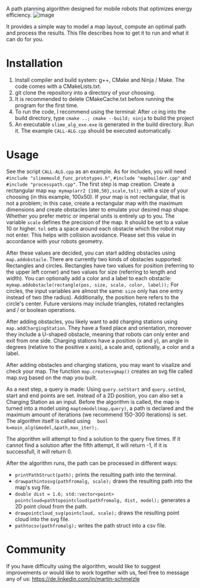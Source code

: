A path planning algorithm designed for mobile robots that optimizes energy efficiency.
![image](https://github.com/MartinSchmelzle/mobile-robot-sma/assets/120244663/d0be3993-e10a-46ab-acf8-cb04fd9e269f)

It provides a simple way to model a map layout, compute an optimal path and process the results.
This file describes how to get it to run and what it can do for you.

# Installation
1. Install compiler and build system: g++, CMake and Ninja / Make. The code comes with a CMakeLists.txt.
2. git clone the repository into a directory of your choosing.
3. It is recommended to delete CMakeCache.txt before running the program for the first time.
4. To run the code, I recommend using the terminal: After `cd` ing into the build directory, type `cmake ..; cmake --build; ninja` to build the project
5. An executable `slime_alg_exe.exe` is generated in the build directory. Run it. The example `CALL-ALG.cpp` should be executed automatically.

# Usage
See the script `CALL-ALG.cpp` as an example.
As for includes, you will need `#include "slimemould_func_prototypes.h"`, `#include "mapbuilder.cpp"` and `#include "processpath.cpp"`.
The first step is map creation. Create a rectangular map `map mymap(arr2 {100,50},scale,tol);` with a size of your choosing (in this example, 100x50).
If your map is not rectangular, that is not a problem; in this case, create a rectangular map with the maximum dimensions and create obstacles later to emulate your desired map shape.
Whether you prefer metric or imperial units is entirely up to you. The variable `scale` defines the precision of the map. It should be set to a value 10 or higher.
`tol` sets a space around each obstacle which the robot may not enter. This helps with collision avoidance. Please set this value in accordance with your robots geometry.

After these values are decided, you can start adding obstacles using `map.addobstacle`. There are currently two kinds of obstacles supported: Rectangles and circles.
Rectangles have two values for position (referring to the upper left corner) and two values for size (referring to length and width).
You can optionally add a color and a label to each obstacle: `mymap.addobstacle(rectangle(pos, size, scale, color, label));`
For circles, the input variables are almost the same: `size` only has one entry instead of two (the radius). Additionally, the position here refers to the circle's center.
Future versions may include triangles, rotated rectangles and / or boolean operations.

After adding obstacles, you likely want to add charging stations using `map.addChargingStation`. 
They have a fixed place and orientation, moreover they include a U-shaped obstacle, meaning that robots can only enter and exit from one side.
Charging stations have a position (x and y), an angle in degrees (relative to the positive x axis), a scale and, optionally, a color and a label.

After adding obstacles and charging stations, you may want to visalize and check your map. The function `map.createsvgmap()` creates an svg file called map.svg based on the map you built.

As a next step, a query is made: Using `query.setStart` and `query.setEnd`, start and end points are set. Instead of a 2D position, you can also set a Charging Station as an input.
Before the algorithm is called, the map is turned into a model using `maptomodel(map,query)`, a path is declared and the maximum amount of iterations (we recommend 150-300 iterations) is set.
The algorithm itself is called using `  bool k=main_alg(&model,&path,max_iter);`.

The algorithm will attempt to find a solution to the query five times. If it cannot find a solution after the fifth attempt, it will return -1, if it is successfull, it will return 0.

After the algorithm runs, the path can be processed in different ways:
- `printPathStruct(path);` prints the resulting path into the terminal.
- `drawpathintosvg(pathfromalg, scale);` draws the resulting path into the map's svg file.
- `double dist = 1.6; std::vector<point> pointcloud=pathtopointcloud(pathfromalg, dist, model);` generates a 2D point cloud from the path.
- `drawpointcloud_svg(pointcloud, scale);` draws the resulting point cloud into the svg file.
- `pathtocsv(pathfromalg);` writes the path struct into a csv file.

# Community
If you have difficulty using the algorithm, would like to suggest improvements or would like to work together with us, feel free to message any of us:
https://de.linkedin.com/in/martin-schmelzle





